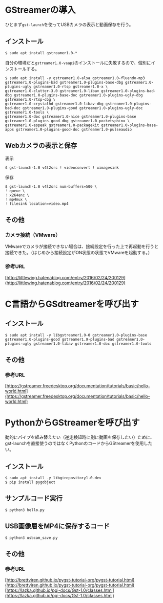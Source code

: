 # GStreamerの導入

ひとまず`gst-launch`を使ってUSBカメラの表示と動画保存を行う。

## インストール

```console
$ sudo apt install gstreamer1.0-*
```

自分の環境だと`gstreamer1.0-vaapi`のインストールに失敗するので、個別にインストールする。

```console
$ sudo apt install -y gstreamer1.0-alsa gstreamer1.0-fluendo-mp3 gstreamer1.0-plugins-bad gstreamer1.0-plugins-base-dbg gstreamer1.0-plugins-ugly gstreamer1.0-rtsp gstreamer1.0-x \
gstreamer1.0-clutter-3.0 gstreamer1.0-libav gstreamer1.0-plugins-bad-dbg gstreamer1.0-plugins-base-doc gstreamer1.0-plugins-ugly-dbg gstreamer1.0-rtsp-dbg \
gstreamer1.0-crystalhd gstreamer1.0-libav-dbg gstreamer1.0-plugins-bad-doc gstreamer1.0-plugins-good gstreamer1.0-plugins-ugly-doc gstreamer1.0-tools \
gstreamer1.0-doc gstreamer1.0-nice gstreamer1.0-plugins-base gstreamer1.0-plugins-good-dbg gstreamer1.0-pocketsphinx \
gstreamer1.0-espeak gstreamer1.0-packagekit gstreamer1.0-plugins-base-apps gstreamer1.0-plugins-good-doc gstreamer1.0-pulseaudio
```

## Webカメラの表示と保存

表示

```console
$ gst-launch-1.0 v4l2src ! videoconvert ! ximagesink
```

保存

```console
$ gst-launch-1.0 v4l2src num-buffers=500 \
! queue \
! x264enc \
! mp4mux \
! filesink location=video.mp4
```

## その他

### カメラ接続（VMware）

VMwareでカメラが接続できない場合は、接続設定を行った上で再起動を行うと接続できた。（はじめから接続設定がON状態の状態でVMwareを起動する。）

### 参考URL

[http://littlewing.hatenablog.com/entry/2016/02/24/200129](http://littlewing.hatenablog.com/entry/2016/02/24/200129)

# C言語からGSdtreamerを呼び出す

## インストール

```console
$ sudo apt install -y libgstreamer1.0-0 gstreamer1.0-plugins-base gstreamer1.0-plugins-good gstreamer1.0-plugins-bad gstreamer1.0-plugins-ugly gstreamer1.0-libav gstreamer1.0-doc gstreamer1.0-tools
```

## その他

### 参考URL

[https://gstreamer.freedesktop.org/documentation/tutorials/basic/hello-world.html](https://gstreamer.freedesktop.org/documentation/tutorials/basic/hello-world.html)

# PythonからGStreamerを呼び出す

動的にパイプを組み替えたい（逆走検知時に別に動画を保存したい）ために、gst-launchを直接使うのではなくPythonのコードからGStreamerを使用したい。

## インストール

```console
$ sudo apt install -y libgirepository1.0-dev
$ pip install pygobject
```

## サンプルコード実行

```console
$ python3 hello.py
```

## USB画像層をMP4に保存するコード

```console
$ python3 usbcam_save.py
```

## その他

### 参考URL

[http://brettviren.github.io/pygst-tutorial-org/pygst-tutorial.html](http://brettviren.github.io/pygst-tutorial-org/pygst-tutorial.html)  
[https://lazka.github.io/pgi-docs/Gst-1.0/classes.html](https://lazka.github.io/pgi-docs/Gst-1.0/classes.html)
